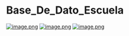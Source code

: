# Base_De_Dato_Escuela
[![image.png](https://i.postimg.cc/W3FDmYV6/image.png)](https://postimg.cc/DJhyng88)
[![image.png](https://i.postimg.cc/44FGR4zd/image.png)](https://postimg.cc/bdbWQhVc)
[![image.png](https://i.postimg.cc/QdcZ7pv9/image.png)](https://postimg.cc/75PR8THw)
